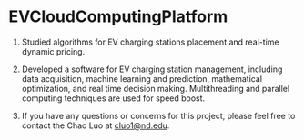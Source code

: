 # EVCloudComputingPlatform

1. Studied algorithms for EV charging stations placement and real-time dynamic pricing.

2. Developed a software for EV charging station management, including data acquisition, machine learning and prediction, mathematical optimization, and real time decision making. Multithreading and parallel computing techniques are used for speed boost.

3. If you have any questions or concerns for this project, please feel free to contact the Chao Luo at cluo1@nd.edu.
